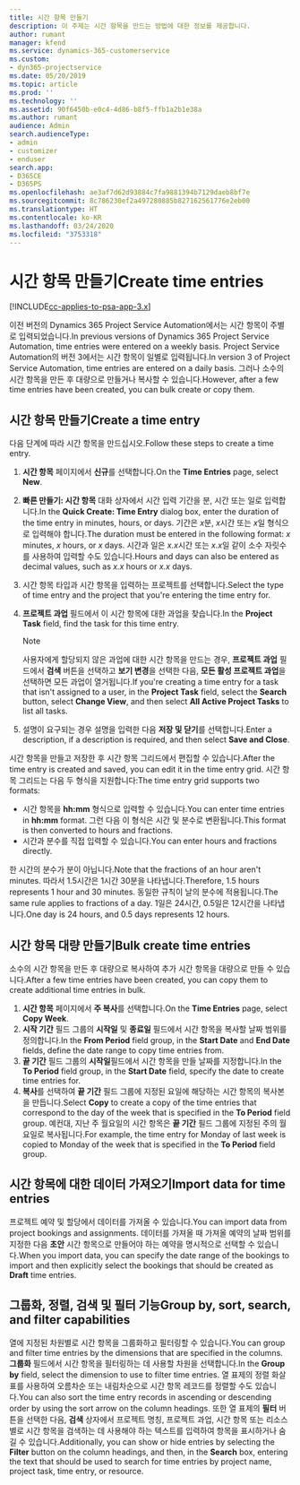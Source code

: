 ```yaml
---
title: 시간 항목 만들기
description: 이 주제는 시간 항목을 만드는 방법에 대한 정보를 제공합니다.
author: rumant
manager: kfend
ms.service: dynamics-365-customerservice
ms.custom:
- dyn365-projectservice
ms.date: 05/20/2019
ms.topic: article
ms.prod: ''
ms.technology: ''
ms.assetid: 90f6450b-e0c4-4d86-b8f5-ffb1a2b1e38a
ms.author: rumant
audience: Admin
search.audienceType:
- admin
- customizer
- enduser
search.app:
- D365CE
- D365PS
ms.openlocfilehash: ae3af7d62d93884c7fa9881394b7129daeb8bf7e
ms.sourcegitcommit: 8c786230ef2a497280885b827162561776e2eb00
ms.translationtype: HT
ms.contentlocale: ko-KR
ms.lasthandoff: 03/24/2020
ms.locfileid: "3753318"
---
```

# <a name="create-time-entries"></a><span data-ttu-id="c45c4-103">시간 항목 만들기</span><span class="sxs-lookup"><span data-stu-id="c45c4-103">Create time entries</span></span>

[!INCLUDE[cc-applies-to-psa-app-3.x](../includes/cc-applies-to-psa-app-3x.md)]

<span data-ttu-id="c45c4-104">이전 버전의 Dynamics 365 Project Service Automation에서는 시간 항목이 주별로 입력되었습니다.</span><span class="sxs-lookup"><span data-stu-id="c45c4-104">In previous versions of Dynamics 365 Project Service Automation, time entries were entered on a weekly basis.</span></span> <span data-ttu-id="c45c4-105">Project Service Automation의 버전 3에서는 시간 항목이 일별로 입력됩니다.</span><span class="sxs-lookup"><span data-stu-id="c45c4-105">In version 3 of Project Service Automation, time entries are entered on a daily basis.</span></span> <span data-ttu-id="c45c4-106">그러나 소수의 시간 항목을 만든 후 대량으로 만들거나 복사할 수 있습니다.</span><span class="sxs-lookup"><span data-stu-id="c45c4-106">However, after a few time entries have been created, you can bulk create or copy them.</span></span>

## <a name="create-a-time-entry"></a><span data-ttu-id="c45c4-107">시간 항목 만들기</span><span class="sxs-lookup"><span data-stu-id="c45c4-107">Create a time entry</span></span>

<span data-ttu-id="c45c4-108">다음 단계에 따라 시간 항목을 만드십시오.</span><span class="sxs-lookup"><span data-stu-id="c45c4-108">Follow these steps to create a time entry.</span></span>

1. <span data-ttu-id="c45c4-109">**시간 항목** 페이지에서 **신규**를 선택합니다.</span><span class="sxs-lookup"><span data-stu-id="c45c4-109">On the **Time Entries** page, select **New**.</span></span>
2. <span data-ttu-id="c45c4-110">**빠른 만들기: 시간 항목** 대화 상자에서 시간 입력 기간을 분, 시간 또는 일로 입력합니다.</span><span class="sxs-lookup"><span data-stu-id="c45c4-110">In the **Quick Create: Time Entry** dialog box, enter the duration of the time entry in minutes, hours, or days.</span></span> <span data-ttu-id="c45c4-111">기간은 *x*분, *x*시간 또는 *x*일 형식으로 입력해야 합니다.</span><span class="sxs-lookup"><span data-stu-id="c45c4-111">The duration must be entered in the following format: *x* minutes, *x* hours, or *x* days.</span></span> <span data-ttu-id="c45c4-112">시간과 일은 *x.x*시간 또는 *x.x*일 같이 소수 자릿수를 사용하여 입력할 수도 있습니다.</span><span class="sxs-lookup"><span data-stu-id="c45c4-112">Hours and days can also be entered as decimal values, such as *x.x* hours or *x.x* days.</span></span>
3. <span data-ttu-id="c45c4-113">시간 항목 타입과 시간 항목을 입력하는 프로젝트를 선택합니다.</span><span class="sxs-lookup"><span data-stu-id="c45c4-113">Select the type of time entry and the project that you're entering the time entry for.</span></span>
4. <span data-ttu-id="c45c4-114">**프로젝트 과업** 필드에서 이 시간 항목에 대한 과업을 찾습니다.</span><span class="sxs-lookup"><span data-stu-id="c45c4-114">In the **Project Task** field, find the task for this time entry.</span></span>

    > [!NOTE]
    > <span data-ttu-id="c45c4-115">사용자에게 할당되지 않은 과업에 대한 시간 항목을 만드는 경우, **프로젝트 과업** 필드에서 **검색** 버튼을 선택하고 **보기 변경**을 선택한 다음, **모든 활성 프로젝트 과업**을 선택하면 모든 과업이 열거됩니다.</span><span class="sxs-lookup"><span data-stu-id="c45c4-115">If you're creating a time entry for a task that isn't assigned to a user, in the **Project Task** field, select the **Search** button, select **Change View**, and then select **All Active Project Tasks** to list all tasks.</span></span>

5. <span data-ttu-id="c45c4-116">설명이 요구되는 경우 설명을 입력한 다음 **저장 및 닫기**를 선택합니다.</span><span class="sxs-lookup"><span data-stu-id="c45c4-116">Enter a description, if a description is required, and then select **Save and Close**.</span></span>

<span data-ttu-id="c45c4-117">시간 항목을 만들고 저장한 후 시간 항목 그리드에서 편집할 수 있습니다.</span><span class="sxs-lookup"><span data-stu-id="c45c4-117">After the time entry is created and saved, you can edit it in the time entry grid.</span></span> <span data-ttu-id="c45c4-118">시간 항목 그리드는 다음 두 형식을 지원합니다:</span><span class="sxs-lookup"><span data-stu-id="c45c4-118">The time entry grid supports two formats:</span></span>

- <span data-ttu-id="c45c4-119">시간 항목을 **hh:mm** 형식으로 입력할 수 있습니다.</span><span class="sxs-lookup"><span data-stu-id="c45c4-119">You can enter time entries in **hh:mm** format.</span></span> <span data-ttu-id="c45c4-120">그런 다음 이 형식은 시간 및 분수로 변환됩니다.</span><span class="sxs-lookup"><span data-stu-id="c45c4-120">This format is then converted to hours and fractions.</span></span>
- <span data-ttu-id="c45c4-121">시간과 분수를 직접 입력할 수 있습니다.</span><span class="sxs-lookup"><span data-stu-id="c45c4-121">You can enter hours and fractions directly.</span></span>

<span data-ttu-id="c45c4-122">한 시간의 분수가 분이 아닙니다.</span><span class="sxs-lookup"><span data-stu-id="c45c4-122">Note that the fractions of an hour aren't minutes.</span></span> <span data-ttu-id="c45c4-123">따라서 1.5시간은 1시간 30분을 나타냅니다.</span><span class="sxs-lookup"><span data-stu-id="c45c4-123">Therefore, 1.5 hours represents 1 hour and 30 minutes.</span></span> <span data-ttu-id="c45c4-124">동일한 규칙이 날의 분수에 적용됩니다.</span><span class="sxs-lookup"><span data-stu-id="c45c4-124">The same rule applies to fractions of a day.</span></span> <span data-ttu-id="c45c4-125">1일은 24시간, 0.5일은 12시간을 나타냅니다.</span><span class="sxs-lookup"><span data-stu-id="c45c4-125">One day is 24 hours, and 0.5 days represents 12 hours.</span></span>

## <a name="bulk-create-time-entries"></a><span data-ttu-id="c45c4-126">시간 항목 대량 만들기</span><span class="sxs-lookup"><span data-stu-id="c45c4-126">Bulk create time entries</span></span>

<span data-ttu-id="c45c4-127">소수의 시간 항목을 만든 후 대량으로 복사하여 추가 시간 항목을 대량으로 만들 수 있습니다.</span><span class="sxs-lookup"><span data-stu-id="c45c4-127">After a few time entries have been created, you can copy them to create additional time entries in bulk.</span></span>

1. <span data-ttu-id="c45c4-128">**시간 항목** 페이지에서 **주 복사**를 선택합니다.</span><span class="sxs-lookup"><span data-stu-id="c45c4-128">On the **Time Entries** page, select **Copy Week**.</span></span>
2. <span data-ttu-id="c45c4-129">**시작 기간** 필드 그룹의 **시작일** 및 **종료일** 필드에서 시간 항목을 복사할 날짜 범위를 정의합니다.</span><span class="sxs-lookup"><span data-stu-id="c45c4-129">In the **From Period** field group, in the **Start Date** and **End Date** fields, define the date range to copy time entries from.</span></span>
3. <span data-ttu-id="c45c4-130">**끝 기간** 필드 그룹의 **시작일**필드에서 시간 항목을 만들 날짜를 지정합니다.</span><span class="sxs-lookup"><span data-stu-id="c45c4-130">In the **To Period** field group, in the **Start Date** field, specify the date to create time entries for.</span></span>
4. <span data-ttu-id="c45c4-131">**복사**를 선택하여 **끝 기간** 필드 그룹에 지정된 요일에 해당하는 시간 항목의 복사본을 만듭니다.</span><span class="sxs-lookup"><span data-stu-id="c45c4-131">Select **Copy** to create a copy of the time entries that correspond to the day of the week that is specified in the **To Period** field group.</span></span> <span data-ttu-id="c45c4-132">예컨대, 지난 주 월요일의 시간 항목은 **끝 기간** 필드 그룹에 지정된 주의 월요일로 복사됩니다.</span><span class="sxs-lookup"><span data-stu-id="c45c4-132">For example, the time entry for Monday of last week is copied to Monday of the week that is specified in the **To Period** field group.</span></span>

## <a name="import-data-for-time-entries"></a><span data-ttu-id="c45c4-133">시간 항목에 대한 데이터 가져오기</span><span class="sxs-lookup"><span data-stu-id="c45c4-133">Import data for time entries</span></span>

<span data-ttu-id="c45c4-134">프로젝트 예약 및 할당에서 데이터를 가져올 수 있습니다.</span><span class="sxs-lookup"><span data-stu-id="c45c4-134">You can import data from project bookings and assignments.</span></span> <span data-ttu-id="c45c4-135">데이터를 가져올 때 가져올 예약의 날짜 범위를 지정한 다음 **초안** 시간 항목으로 만들어야 하는 예약을 명시적으로 선택할 수 있습니다.</span><span class="sxs-lookup"><span data-stu-id="c45c4-135">When you import data, you can specify the date range of the bookings to import and then explicitly select the bookings that should be created as **Draft** time entries.</span></span>

## <a name="group-by-sort-search-and-filter-capabilities"></a><span data-ttu-id="c45c4-136">그룹화, 정렬, 검색 및 필터 기능</span><span class="sxs-lookup"><span data-stu-id="c45c4-136">Group by, sort, search, and filter capabilities</span></span>

<span data-ttu-id="c45c4-137">열에 지정된 차원별로 시간 항목을 그룹화하고 필터링할 수 있습니다.</span><span class="sxs-lookup"><span data-stu-id="c45c4-137">You can group and filter time entries by the dimensions that are specified in the columns.</span></span> <span data-ttu-id="c45c4-138">**그룹화** 필드에서 시간 항목을 필터링하는 데 사용할 차원을 선택합니다.</span><span class="sxs-lookup"><span data-stu-id="c45c4-138">In the **Group by** field, select the dimension to use to filter time entries.</span></span> <span data-ttu-id="c45c4-139">열 표제의 정렬 화살표를 사용하여 오름차순 또는 내림차순으로 시간 항목 레코드를 정렬할 수도 있습니다.</span><span class="sxs-lookup"><span data-stu-id="c45c4-139">You can also sort the time entry records in ascending or descending order by using the sort arrow on the column headings.</span></span> <span data-ttu-id="c45c4-140">또한 열 표제의 **필터** 버튼을 선택한 다음, **검색** 상자에서 프로젝트 명칭, 프로젝트 과업, 시간 항목 또는 리소스별로 시간 항목을 검색하는 데 사용해야 하는 텍스트를 입력하여 항목을 표시하거나 숨길 수 있습니다.</span><span class="sxs-lookup"><span data-stu-id="c45c4-140">Additionally, you can show or hide entries by selecting the **Filter** button on the column headings, and then, in the **Search** box, entering the text that should be used to search for time entries by project name, project task, time entry, or resource.</span></span>
